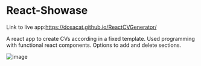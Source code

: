 # React-Showase
Link to live app:https://dosacat.github.io/ReactCVGenerator/

A react app to create CVs according in a fixed template.
Used programming with functional react components.
Options to add and delete sections.


![image](https://user-images.githubusercontent.com/98118185/186239916-b326f1a2-1ac2-407f-9ec1-e77e210cc40b.png)
